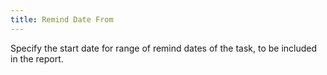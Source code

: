 ```yaml
---
title: Remind Date From
---
```



Specify the start date for range of remind dates of the task, to be included in the report.
